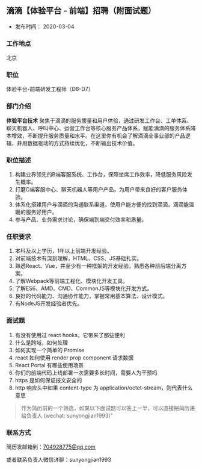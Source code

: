 
## 滴滴【体验平台 - 前端】招聘（附面试题）
- 发布时间： 2020-03-04

### 工作地点
北京

### 职位
体验平台-前端研发工程师（D6-D7）

### 部门介绍
**体验平台技术** 聚焦于滴滴的服务质量和用户体验，通过研发工作台、工单体系、聊天机器人、呼叫中心、运营工作台等核心服务产品体系，赋能滴滴的服务体系降本增效，不断提升服务质量和水平。在这里你有机会了解滴滴全事业部的产品逻辑，并用数据驱动的方式持续优化，不断输出技术价值。

### 职位描述
1. 构建业界领先的B端客服系统、工作台，保障坐席工作效率，降低服务风险发生概率。
2. 打磨C端客服中心、聊天机器人等用户产品，为用户带来良好的客户服务体验。
3. 体系化搭建用户与滴滴的沟通联系渠道，使用户能方便的找到滴滴，滴滴能温暖的服务好用户。
4. 参与产品、业务需求讨论，确保端到端交付效率和质量。

### 任职要求
1. 本科及以上学历，1年以上前端开发经验。
2. 对前端技术有深刻理解，HTML、CSS、JS基础扎实。
3. 熟悉React、Vue，并至少有一种框架的开发经验，熟悉各种前后端分离方案。
4. 了解Webpack等前端工程化、模块化开发工具。
5. 了解ES6、AMD、CMD、CommonJS等模块化开发方式。
6. 良好的代码能力、沟通协作能力，掌握常用基本算法、设计模式。
7. 有NodeJS开发经验者优先。

### 面试题
1. 有没有使用过 react hooks，它带来了那些便利
2. 什么是跨域，如何处理
3. 如何实现一个简单的 Promise
4. react 如何使用 render prop component 请求数据
5. React Portal 有哪些使用场景
6. 你们的前端代码上线部署一次需要多长时间，需要人为干预吗
7. https 是如何保证报文安全的
8. http 响应头中如果 content-type 为 application/octet-stream，则代表什么意思

> 作为简历前的一个筛选，如果以下面试题可以答上一半，可以直接把简历递给负责人 (wechat: sunyongjian1993)”

### 联系方式
简历发邮箱到：704928775@qq.com

或者联系负责人微信详聊：sunyongjian1993